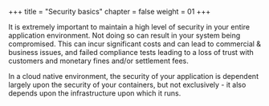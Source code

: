 +++
title = "Security basics"
chapter = false
weight = 01
+++

It is extremely important to maintain a high level of security in your entire application environment. Not doing so can result in your system being compromised. This can incur significant costs and can lead to commercial & business issues, and failed compliance tests leading to a loss of trust with customers and monetary fines and/or settlement fees.  

In a cloud native environment, the security of your application is dependent largely upon the security of your containers, but not exclusively - it also depends upon the infrastructure upon which it runs.
